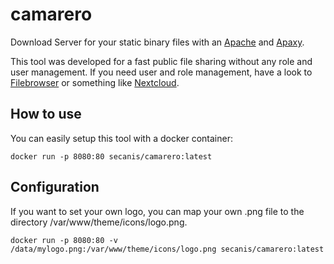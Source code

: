 # camarero

Download Server for your static binary files with an [Apache](https://hub.docker.com/_/httpd) and [Apaxy](https://github.com/oupala/apaxy).

This tool was developed for a fast public file sharing without any role and user management.
If you need user and role management, have a look to [Filebrowser](https://filebrowser.githuib.io) or something like [Nextcloud](https://nextcloud.com).

## How to use

You can easily setup this tool with a docker container:

    docker run -p 8080:80 secanis/camarero:latest

## Configuration

If you want to set your own logo, you can map your own .png file to the directory /var/www/theme/icons/logo.png.

    docker run -p 8080:80 -v /data/mylogo.png:/var/www/theme/icons/logo.png secanis/camarero:latest